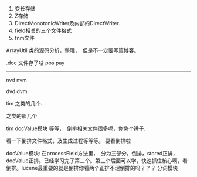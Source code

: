 



1. 变长存储
2. Z存储
3. DirectMonotonicWriter及内部的DirectWriter.
4. field相关的三个文件格式
5. fnm文件

ArrayUtil 类的源码分析，整理，　但是不一定要写篇博客。

.doc 文件存了啥
pos
pay



---

nvd
nvm

dvd
dvm

tim
之类的几个.



之类的那几个

tim
docValue模块
等等，　倒排相关文件很多呢，你急个锤子.


看一下倒排文件格式，及生成过程等等等。 要看倒排啦

docValue模块: 在processField方法里，　分为三部分，倒排，stored正排，docValue正排。已经学习完了第二个。第三个后面可以学，快速抓住核心啊，看倒排。lucene最重要的就是倒排你看两个正排不理倒排的吗？？？
分词模块
